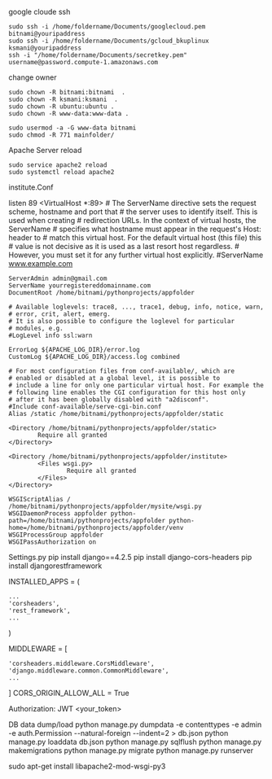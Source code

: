 google cloude ssh

    sudo ssh -i /home/foldername/Documents/googlecloud.pem  bitnami@youripaddress
    sudo ssh -i /home/foldername/Documents/gcloud_bkuplinux ksmani@youripaddress
    ssh -i "/home/foldername/Documents/secretkey.pem" username@password.compute-1.amazonaws.com
change owner

    sudo chown -R bitnami:bitnami  .
    sudo chown -R ksmani:ksmani  .
    sudo chown -R ubuntu:ubuntu .
    sudo chown -R www-data:www-data .

    sudo usermod -a -G www-data bitnami
    sudo chmod -R 771 mainfolder/

Apache Server reload

    sudo service apache2 reload
    sudo systemctl reload apache2


institute.Conf

listen 89
<VirtualHost *:89>
    # The ServerName directive sets the request scheme, hostname and port that
    # the server uses to identify itself. This is used when creating
    # redirection URLs. In the context of virtual hosts, the ServerName
    # specifies what hostname must appear in the request's Host: header to
    # match this virtual host. For the default virtual host (this file) this
    # value is not decisive as it is used as a last resort host regardless.
    # However, you must set it for any further virtual host explicitly.
    #ServerName www.example.com

    ServerAdmin admin@gmail.com
    ServerName yourregistereddomainname.com
    DocumentRoot /home/bitnami/pythonprojects/appfolder

    # Available loglevels: trace8, ..., trace1, debug, info, notice, warn,
    # error, crit, alert, emerg.
    # It is also possible to configure the loglevel for particular
    # modules, e.g.
    #LogLevel info ssl:warn

    ErrorLog ${APACHE_LOG_DIR}/error.log
    CustomLog ${APACHE_LOG_DIR}/access.log combined

    # For most configuration files from conf-available/, which are
    # enabled or disabled at a global level, it is possible to
    # include a line for only one particular virtual host. For example the
    # following line enables the CGI configuration for this host only
    # after it has been globally disabled with "a2disconf".
    #Include conf-available/serve-cgi-bin.conf
    Alias /static /home/bitnami/pythonprojects/appfolder/static

    <Directory /home/bitnami/pythonprojects/appfolder/static>
            Require all granted
    </Directory>

    <Directory /home/bitnami/pythonprojects/appfolder/institute>
            <Files wsgi.py>
                    Require all granted
            </Files>
    </Directory>

    WSGIScriptAlias / /home/bitnami/pythonprojects/appfolder/mysite/wsgi.py
    WSGIDaemonProcess appfolder python-path=/home/bitnami/pythonprojects/appfolder python-home=/home/bitnami/pythonprojects/appfolder/venv
    WSGIProcessGroup appfolder
    WSGIPassAuthorization on

</VirtualHost>

Settings.py
pip install django==4.2.5
pip install django-cors-headers
pip install djangorestframework

INSTALLED_APPS = (

    ...
    'corsheaders',
    'rest_framework',
    ...
)

MIDDLEWARE = [

    'corsheaders.middleware.CorsMiddleware',
    'django.middleware.common.CommonMiddleware',
    ...
]
CORS_ORIGIN_ALLOW_ALL = True

Authorization: JWT <your_token>

DB data dump/load
python manage.py dumpdata -e contenttypes -e admin -e auth.Permission --natural-foreign --indent=2 > db.json
python manage.py loaddata db.json
python manage.py sqlflush
python manage.py makemigrations
python manage.py migrate
python manage.py runserver

sudo apt-get install libapache2-mod-wsgi-py3
